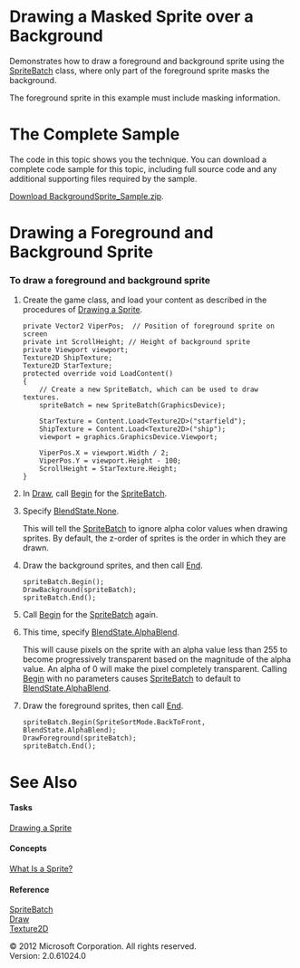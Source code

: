 ﻿

# Drawing a Masked Sprite over a Background

Demonstrates how to draw a foreground and background sprite using the [SpriteBatch](T_Microsoft_Xna_Framework_Graphics_SpriteBatch.md) class, where only part of the foreground sprite masks the background.

The foreground sprite in this example must include masking information.

# The Complete Sample

The code in this topic shows you the technique. You can download a complete code sample for this topic, including full source code and any additional supporting files required by the sample.

[Download BackgroundSprite_Sample.zip](http://go.microsoft.com/fwlink/?LinkId=258686).

# Drawing a Foreground and Background Sprite

### To draw a foreground and background sprite

1.  Create the game class, and load your content as described in the procedures of [Drawing a Sprite](2DGraphicsHowTo_Draw_Sprite.md).
    
    ```
    private Vector2 ViperPos;  // Position of foreground sprite on screen
    private int ScrollHeight; // Height of background sprite
    private Viewport viewport;
    Texture2D ShipTexture;
    Texture2D StarTexture;
    protected override void LoadContent()
    {
        // Create a new SpriteBatch, which can be used to draw textures.
        spriteBatch = new SpriteBatch(GraphicsDevice);
    
        StarTexture = Content.Load<Texture2D>("starfield");
        ShipTexture = Content.Load<Texture2D>("ship");
        viewport = graphics.GraphicsDevice.Viewport;
    
        ViperPos.X = viewport.Width / 2;
        ViperPos.Y = viewport.Height - 100;
        ScrollHeight = StarTexture.Height;
    }
    ```
    
2.  In [Draw](M_Microsoft_Xna_Framework_Game_Draw.md), call [Begin](O_M_Microsoft_Xna_Framework_Graphics_SpriteBatch_Begin.md) for the [SpriteBatch](T_Microsoft_Xna_Framework_Graphics_SpriteBatch.md).
    
3.  Specify [BlendState.None](T_Microsoft_Xna_Framework_Graphics_BlendState.md).
    
    This will tell the [SpriteBatch](T_Microsoft_Xna_Framework_Graphics_SpriteBatch.md) to ignore alpha color values when drawing sprites. By default, the z-order of sprites is the order in which they are drawn.
    
4.  Draw the background sprites, and then call [End](M_Microsoft_Xna_Framework_Graphics_SpriteBatch_End.md).
    
    ```
    spriteBatch.Begin();
    DrawBackground(spriteBatch);
    spriteBatch.End();
    ```
    
5.  Call [Begin](O_M_Microsoft_Xna_Framework_Graphics_SpriteBatch_Begin.md) for the [SpriteBatch](T_Microsoft_Xna_Framework_Graphics_SpriteBatch.md) again.
    
6.  This time, specify [BlendState.AlphaBlend](T_Microsoft_Xna_Framework_Graphics_BlendState.md).
    
    This will cause pixels on the sprite with an alpha value less than 255 to become progressively transparent based on the magnitude of the alpha value. An alpha of 0 will make the pixel completely transparent. Calling [Begin](O_M_Microsoft_Xna_Framework_Graphics_SpriteBatch_Begin.md) with no parameters causes [SpriteBatch](T_Microsoft_Xna_Framework_Graphics_SpriteBatch.md) to default to [BlendState.AlphaBlend](T_Microsoft_Xna_Framework_Graphics_BlendState.md).
    
7.  Draw the foreground sprites, then call [End](M_Microsoft_Xna_Framework_Graphics_SpriteBatch_End.md).
    
    ```
    spriteBatch.Begin(SpriteSortMode.BackToFront, BlendState.AlphaBlend);
    DrawForeground(spriteBatch);
    spriteBatch.End();
    ```
    

# See Also

#### Tasks

[Drawing a Sprite](2DGraphicsHowTo_Draw_Sprite.md)  

#### Concepts

[What Is a Sprite?](Sprite_Overview.md)  

#### Reference

[SpriteBatch](T_Microsoft_Xna_Framework_Graphics_SpriteBatch.md)  
[Draw](O_M_Microsoft_Xna_Framework_Graphics_SpriteBatch_Draw.md)  
[Texture2D](T_Microsoft_Xna_Framework_Graphics_Texture2D.md)  

© 2012 Microsoft Corporation. All rights reserved.  
Version: 2.0.61024.0